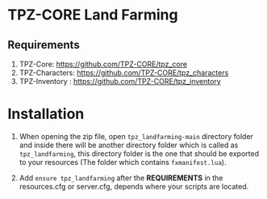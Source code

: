 # TPZ-CORE Land Farming

## Requirements

1. TPZ-Core: https://github.com/TPZ-CORE/tpz_core
2. TPZ-Characters: https://github.com/TPZ-CORE/tpz_characters
3. TPZ-Inventory : https://github.com/TPZ-CORE/tpz_inventory
   
# Installation

1. When opening the zip file, open `tpz_landfarming-main` directory folder and inside there will be another directory folder which is called as `tpz_landfarming`, this directory folder is the one that should be exported to your resources (The folder which contains `fxmanifest.lua`).

2. Add `ensure tpz_landfarming` after the **REQUIREMENTS** in the resources.cfg or server.cfg, depends where your scripts are located.
